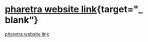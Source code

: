 # [pharetra website link](https://onurmaden.github.io/pharetra/){target="_ blank"}
<a href="https://onurmaden.github.io/pharetra/" target="_blank">pharetra website link</a>
